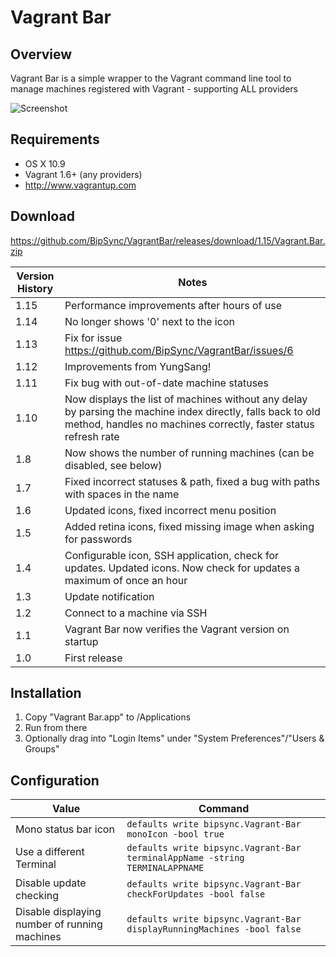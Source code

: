 # Vagrant Bar

## Overview

Vagrant Bar is a simple wrapper to the Vagrant command line tool to manage machines registered with Vagrant - supporting ALL providers

![Screenshot](https://raw.githubusercontent.com/BipSync/VagrantBar/master/Screenshot.png)

## Requirements

* OS X 10.9
* Vagrant 1.6+ (any providers)
 * http://www.vagrantup.com

## Download

https://github.com/BipSync/VagrantBar/releases/download/1.15/Vagrant.Bar.zip


Version History|Notes
----|----
1.15 | Performance improvements after hours of use
1.14 | No longer shows '0' next to the icon
1.13 | Fix for issue https://github.com/BipSync/VagrantBar/issues/6
1.12 | Improvements from YungSang!
1.11 | Fix bug with out-of-date machine statuses
1.10 | Now displays the list of machines without any delay by parsing the machine index directly, falls back to old method, handles no machines correctly, faster status refresh rate
1.8 | Now shows the number of running machines (can be disabled, see below)
1.7 | Fixed incorrect statuses & path, fixed a bug with paths with spaces in the name
1.6 | Updated icons, fixed incorrect menu position
1.5 | Added retina icons, fixed missing image when asking for passwords
1.4 | Configurable icon, SSH application, check for updates. Updated icons. Now check for updates a maximum of once an hour
1.3 | Update notification
1.2 | Connect to a machine via SSH
1.1 | Vagrant Bar now verifies the Vagrant version on startup
1.0 | First release

## Installation
1. Copy "Vagrant Bar.app" to /Applications
2. Run from there
3. Optionally drag into "Login Items" under "System Preferences"/"Users & Groups"

## Configuration

Value|Command
---|---
Mono status bar icon|`defaults write bipsync.Vagrant-Bar monoIcon -bool true`
Use a different Terminal|`defaults write bipsync.Vagrant-Bar terminalAppName -string TERMINALAPPNAME`
Disable update checking|`defaults write bipsync.Vagrant-Bar checkForUpdates -bool false`
Disable displaying number of running machines|`defaults write bipsync.Vagrant-Bar displayRunningMachines -bool false`
